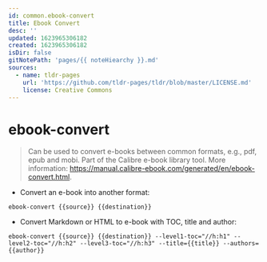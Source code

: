 ```yaml
---
id: common.ebook-convert
title: Ebook Convert
desc: ''
updated: 1623965306182
created: 1623965306182
isDir: false
gitNotePath: 'pages/{{ noteHiearchy }}.md'
sources:
  - name: tldr-pages
    url: 'https://github.com/tldr-pages/tldr/blob/master/LICENSE.md'
    license: Creative Commons
---
```

# ebook-convert

> Can be used to convert e-books between common formats, e.g., pdf, epub and mobi.
> Part of the Calibre e-book library tool.
> More information: <https://manual.calibre-ebook.com/generated/en/ebook-convert.html>.

- Convert an e-book into another format:

`ebook-convert {{source}} {{destination}}`

- Convert Markdown or HTML to e-book with TOC, title and author:

`ebook-convert {{source}} {{destination}} --level1-toc="//h:h1" --level2-toc="//h:h2" --level3-toc="//h:h3" --title={{title}} --authors={{author}}`

